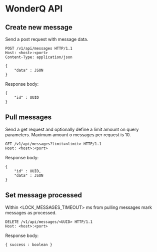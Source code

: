 # WonderQ API

## Create new message

Send a post request with message data.
```
POST /v1/api/messages HTTP/1.1
Host: <host>:<port>
Content-Type: application/json

{
    "data" : JSON
}
```

Response body:
```
{
    "id" : UUID
}
```

## Pull messages

Send a get request and optionally define a limit amount on query parameters. Maximum amount o messages per request is 10.

```
GET /v1/api/messages?limit=<limit> HTTP/1.1
Host: <host>:<port>

```

Response body:
```
{
    "id" : UUID,
    "data" : JSON
}
```

## Set message processed

Within <LOCK_MESSAGES_TIMEOUT> ms from pulling messages mark messages as processed.
```
DELETE /v1/api/messages/<UUID> HTTP/1.1
Host: <host>:<port>
``` 

Response body:
```
{ success : boolean }
```